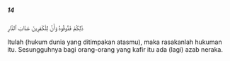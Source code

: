 ##### 14

<span class="ayah">ذَٰلِكُمْ فَذُوقُوهُ وَأَنَّ لِلْكَٰفِرِينَ عَذَابَ ٱلنَّارِ</span>

<span class="ayah_translation">Itulah (hukum dunia yang ditimpakan atasmu), maka rasakanlah hukuman itu. Sesungguhnya bagi orang-orang yang kafir itu ada (lagi) azab neraka.</span>
